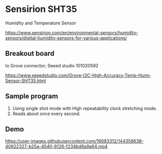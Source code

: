 # Sensirion SHT35

Humidity and Temperature Sensor

https://www.sensirion.com/en/environmental-sensors/humidity-sensors/digital-humidity-sensors-for-various-applications/

## Breakout board

to Grove connector; Seeed studio 101020592

https://www.seeedstudio.com/Grove-I2C-High-Accuracy-Temp-Humi-Sensor-SHT35.html

## Sample program

1. Using single shot mode with High repeatability clock stretching mode.
2. Reads about once every second.

## Demo

https://user-images.githubusercontent.com/16683312/144358638-40622327-b25a-4540-8126-f234bd6a9a64.mp4
